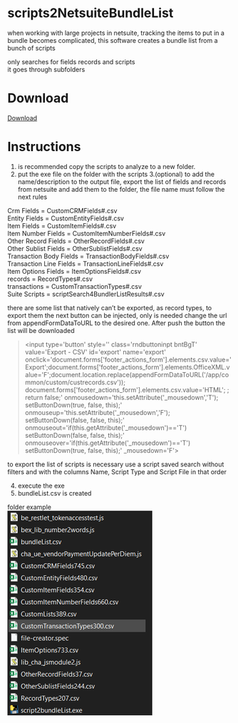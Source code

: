 # scripts2NetsuiteBundleList
when working with large projects in netsuite, tracking the items to put in a bundle becomes complicated, this software creates a bundle list from a bunch of scripts

only searches for fields records and scripts  
it goes through subfolders  

# Download
[Download](/raw/master/script2bundleList.exe)

# Instructions
1. is recommended copy the scripts to analyze to a new folder.
2. put the exe file on the folder with the scripts
3.(optional) to add the name/description to the output file, export the list of fields and records from netsuite and add them to the folder, the file name must follow the next rules  
  
Crm Fields = CustomCRMFields#.csv  
Entity Fields = CustomEntityFields#.csv  
Item Fields = CustomItemFields#.csv  
Item Number Fields = CustomItemNumberFields#.csv  
Other Record Fields = OtherRecordFields#.csv  
Other Sublist Fields = OtherSublistFields#.csv  
Transaction Body Fields = TransactionBodyFields#.csv  
Transaction Line Fields = TransactionLineFields#.csv  
Item Options Fields = ItemOptionsFields#.csv  
records = RecordTypes#.csv  
transactions = CustomTransactionTypes#.csv  
Suite Scripts = scriptSearch4BundlerListResults#.csv  
  
there are some list that natively can’t be exported, as record types, to export them the next button can be injected, only is needed change the url from appendFormDataToURL to the desired one. After push the button the list will be downloaded  
  
><input type='button' style='' class='rndbuttoninpt bntBgT' value='Export - CSV' id='export' name='export' onclick='document.forms['footer_actions_form'].elements.csv.value='Export';document.forms['footer_actions_form'].elements.OfficeXML.value='F';document.location.replace(appendFormDataToURL('/app/common/custom/custrecords.csv')); document.forms['footer_actions_form'].elements.csv.value='HTML'; ; return false;' onmousedown='this.setAttribute('_mousedown','T'); setButtonDown(true, false, this);' onmouseup='this.setAttribute('_mousedown','F'); setButtonDown(false, false, this);' onmouseout='if(this.getAttribute('_mousedown')=='T') setButtonDown(false, false, this);' onmouseover='if(this.getAttribute('_mousedown')=='T') setButtonDown(true, false, this);' _mousedown='F'> 
  
to export the list of scripts is necessary use a script saved search without filters and with the columns Name, Script Type and Script File in that order  
  
4. execute the exe
5. bundleList.csv is created

folder example  
![GitHub Logo](/exampleFolder.png)  
